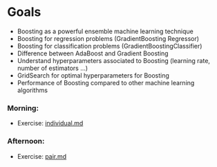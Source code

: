 # Goals
- Boosting as a powerful ensemble machine learning technique
- Boosting for regression problems (GradientBoosting Regressor)
- Boosting for classification problems (GradientBoostingClassifier)
- Difference between AdaBoost and Gradient Boosting
- Understand hyperparameters associated to Boosting
  (learning rate, number of estimators ...)
- GridSearch for optimal hyperparameters for Boosting
- Performance of Boosting compared to other machine learning algorithms

### Morning:
- Exercise: [individual.md](individual.md)

### Afternoon:
- Exercise: [pair.md](pair.md)

